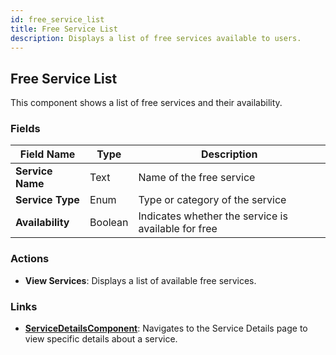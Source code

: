 ```yaml
---
id: free_service_list
title: Free Service List
description: Displays a list of free services available to users.
---
```


## Free Service List

This component shows a list of free services and their availability.

### Fields

| Field Name   | Type | Description                        |
|--------------|------|------------------------------------|
| **Service Name** | Text | Name of the free service          |
| **Service Type** | Enum | Type or category of the service  |
| **Availability** | Boolean | Indicates whether the service is available for free |

### Actions

- **View Services**: Displays a list of available free services.

### Links

- [**ServiceDetailsComponent**](/docs/pages/service-details-page.md): Navigates to the Service Details page to view specific details about a service.
